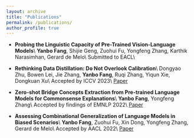 ```yaml
---
layout: archive
title: "Publications"
permalink: /publications/
author_profile: true
---
```


<!-- {% if author.googlescholar %}
  You can also find my articles on <u><a href="{{author.googlescholar}}">my Google Scholar profile</a>.</u>
{% endif %}

{% include base_path %}

{% for post in site.publications reversed %}
  {% include archive-single.html %}
{% endfor %} -->

* **Probing the Linguistic Capacity of Pre-Trained Vision-Language Models**\\
  **Yanbo Fang**, Shijie Geng, Zuohui Fu, Yongfeng Zhang, Karthik Narasimhan, Gerard de Melo\\
  Submitted to EACL\\

* **Rethinking Data Distillation: Do Not Overlook Calibration**\\
  Dongyao Zhu, Bowen Lei, Jie Zhang, **Yanbo Fang**, Ruqi Zhang, Yiqun Xie, Dongkuan Xu\\
  Accepted by ICCV 2023\\
  [Paper](https://arxiv.org/pdf/2307.12463)

* **Zero-shot Bridge Concepts Extraction from Pre-trained Language Models for Commonsense Explanations**\\
  **Yanbo Fang**, Yongfeng Zhang\\
  Accepted by findings of EMNLP 2022\\
  [Paper](https://aclanthology.org/2022.findings-emnlp.433.pdf)

* **Assessing Combinational Generalization of Language Models in Biased Scenarios**\\
  **Yanbo Fang**, Zuohui Fu, Xin Dong, Yongfeng Zhang, Gerard de Melo\\
  Accepted by AACL 2022\\
  [Paper](https://aclanthology.org/2022.aacl-short.48.pdf)